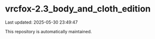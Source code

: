 # vrcfox-2.3_body_and_cloth_edition

Last updated: 2025-05-30 23:49:47

This repository is automatically maintained.
